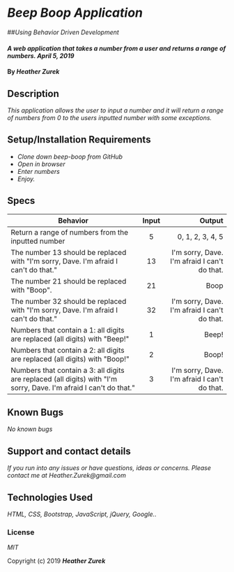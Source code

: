 # _Beep Boop Application_

##_Using Behavior Driven Development_

#### _A web application that takes a number from a user and returns a range of numbers. April 5, 2019_

#### By _**Heather Zurek**_

## Description

_This application allows the user to input a number and it will return a range of numbers from 0 to the users inputted number with some exceptions._

## Setup/Installation Requirements

* _Clone down beep-boop from GitHub_
* _Open in browser_
* _Enter numbers_
* _Enjoy._

## Specs

| Behavior | Input | Output |
| ------------- |:-------------:| -----:|
| Return a range of numbers from the inputted number | 5 | 0, 1, 2, 3, 4, 5 |
| The number 13 should be replaced with "I'm sorry, Dave. I'm afraid I can't do that." | 13 | I'm sorry, Dave. I'm afraid I can't do that. |
| The number 21 should be replaced with "Boop". | 21 | Boop |
| The number 32 should be replaced with "I'm sorry, Dave. I'm afraid I can't do that." | 32 | I'm sorry, Dave. I'm afraid I can't do that. |
| Numbers that contain a 1: all digits are replaced (all digits) with "Beep!" | 1 | Beep! |
| Numbers that contain a 2: all digits are replaced (all digits) with "Boop!" | 2 | Boop! |
| Numbers that contain a 3: all digits are replaced (all digits) with "I'm sorry, Dave. I'm afraid I can't do that." | 3 | I'm sorry, Dave. I'm afraid I can't do that. |


## Known Bugs

_No known bugs_

## Support and contact details

_If you run into any issues or have questions, ideas or concerns. Please contact me at Heather.Zurek@gmail.com_

## Technologies Used

_HTML, CSS, Bootstrap, JavaScript, jQuery, Google.._

### License

*MIT*

Copyright (c) 2019 **_Heather Zurek_**

